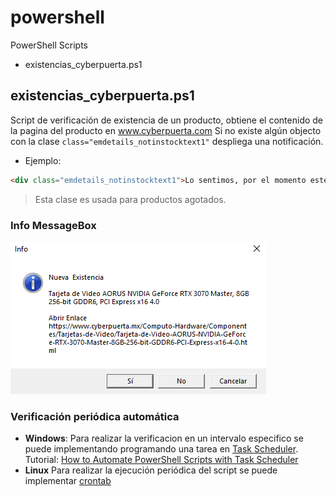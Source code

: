 # powershell
PowerShell Scripts

 - existencias_cyberpuerta.ps1

## existencias_cyberpuerta.ps1
Script de verificación de existencia de un producto, obtiene el contenido de la pagina del producto en www.cyberpuerta.com
Si no existe algún objecto con la clase `class="emdetails_notinstocktext1"` despliega una notificación.
- Ejemplo: 
```html 
<div class="emdetails_notinstocktext1">Lo sentimos, por el momento este producto está agotado.</div>
```
>Esta clase es usada para productos agotados.
### Info MessageBox
![Info MessageBox](https://github.com/jbvazquez/powershell/blob/main/images/messagebox.PNG?raw=true)


### Verificación periódica automática

- **Windows**: 
Para realizar la verificacion en un intervalo especifico se puede implementando programando una tarea en [Task Scheduler](https://docs.microsoft.com/en-us/windows-server/administration/windows-commands/schtasks).
Tutorial: [How to Automate PowerShell Scripts with Task Scheduler](https://blog.netwrix.com/2018/07/03/how-to-automate-powershell-scripts-with-task-scheduler/)
- **Linux**
Para realizar la ejecución periódica del script se puede implementar [crontab](https://man7.org/linux/man-pages/man5/crontab.5.html)
 